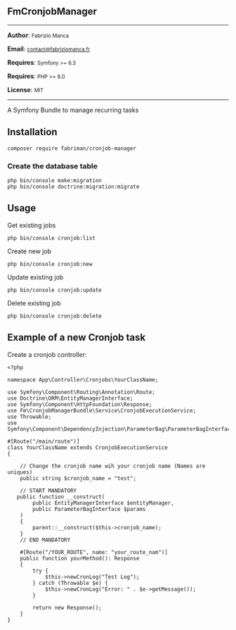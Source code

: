 ## FmCronjobManager

***

**Author**: <small>Fabrizio Manca</small>

**Email**: <small>contact@fabriziomanca.fr</small>

**Requires**: <small>Symfony >= 6.3</small>

**Requires**: <small>PHP >= 8.0</small>

**License**: <small>MIT</small>

---

A Symfony Bundle to manage recurring tasks

## Installation

    composer require fabriman/cronjob-manager

### Create the database table

    php bin/console make:migration
    php bin/console doctrine:migration:migrate

## Usage

Get existing jobs

    php bin/console cronjob:list

Create new job

    php bin/console cronjob:new

Update existing job

    php bin/console cronjob:update

Delete existing job

    php bin/console cronjob:delete


## Example of a new Cronjob task
Create a cronjob controller:

    <?php

    namespace App\Controller\Cronjobs\YourClassName;
    
    use Symfony\Component\Routing\Annotation\Route;
    use Doctrine\ORM\EntityManagerInterface;
    use Symfony\Component\HttpFoundation\Response;
    use Fm\CronjobManagerBundle\Service\CronjobExecutionService;
    use Throwable;
    use Symfony\Component\DependencyInjection\ParameterBag\ParameterBagInterface;
    
    #[Route("/main/route")]
    class YourClassName extends CronjobExecutionService
    {
        
        // Change the cronjob name wih your cronjob name (Names are uniques)
        public string $cronjob_name = "test";

        // START MANDATORY
       public function __construct(
            public EntityManagerInterface $entityManager,
            public ParameterBagInterface $params
        )
        {
            parent::__construct($this->cronjob_name);
        }
        // END MANDATORY
    
        #[Route("/YOUR_ROUTE", name: "your_route_nam")]
        public function yourMethod(): Response
        {
            try {
                $this->newCronLog("Test Log");
            } catch (Throwable $e) {
                $this->newCronLog("Error: " . $e->getMessage());
            }

            return new Response();
        }
    }
